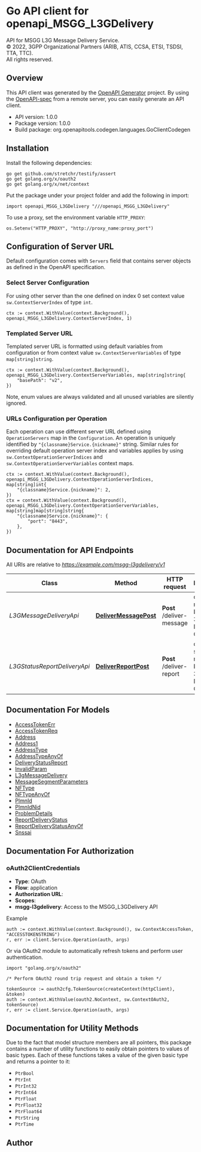 # Go API client for openapi_MSGG_L3GDelivery

API for MSGG L3G Message Delivery Service.  
© 2022, 3GPP Organizational Partners (ARIB, ATIS, CCSA, ETSI, TSDSI, TTA, TTC).  
All rights reserved.


## Overview
This API client was generated by the [OpenAPI Generator](https://openapi-generator.tech) project.  By using the [OpenAPI-spec](https://www.openapis.org/) from a remote server, you can easily generate an API client.

- API version: 1.0.0
- Package version: 1.0.0
- Build package: org.openapitools.codegen.languages.GoClientCodegen

## Installation

Install the following dependencies:

```shell
go get github.com/stretchr/testify/assert
go get golang.org/x/oauth2
go get golang.org/x/net/context
```

Put the package under your project folder and add the following in import:

```golang
import openapi_MSGG_L3GDelivery "///openapi_MSGG_L3GDelivery"
```

To use a proxy, set the environment variable `HTTP_PROXY`:

```golang
os.Setenv("HTTP_PROXY", "http://proxy_name:proxy_port")
```

## Configuration of Server URL

Default configuration comes with `Servers` field that contains server objects as defined in the OpenAPI specification.

### Select Server Configuration

For using other server than the one defined on index 0 set context value `sw.ContextServerIndex` of type `int`.

```golang
ctx := context.WithValue(context.Background(), openapi_MSGG_L3GDelivery.ContextServerIndex, 1)
```

### Templated Server URL

Templated server URL is formatted using default variables from configuration or from context value `sw.ContextServerVariables` of type `map[string]string`.

```golang
ctx := context.WithValue(context.Background(), openapi_MSGG_L3GDelivery.ContextServerVariables, map[string]string{
	"basePath": "v2",
})
```

Note, enum values are always validated and all unused variables are silently ignored.

### URLs Configuration per Operation

Each operation can use different server URL defined using `OperationServers` map in the `Configuration`.
An operation is uniquely identified by `"{classname}Service.{nickname}"` string.
Similar rules for overriding default operation server index and variables applies by using `sw.ContextOperationServerIndices` and `sw.ContextOperationServerVariables` context maps.

```golang
ctx := context.WithValue(context.Background(), openapi_MSGG_L3GDelivery.ContextOperationServerIndices, map[string]int{
	"{classname}Service.{nickname}": 2,
})
ctx = context.WithValue(context.Background(), openapi_MSGG_L3GDelivery.ContextOperationServerVariables, map[string]map[string]string{
	"{classname}Service.{nickname}": {
		"port": "8443",
	},
})
```

## Documentation for API Endpoints

All URIs are relative to *https://example.com/msgg-l3gdelivery/v1*

Class | Method | HTTP request | Description
------------ | ------------- | ------------- | -------------
*L3GMessageDeliveryApi* | [**DeliverMessagePost**](docs/L3GMessageDeliveryApi.md#delivermessagepost) | **Post** /deliver-message | deliver message to Legacy 3GPP Message Gateway
*L3GStatusReportDeliveryApi* | [**DeliverReportPost**](docs/L3GStatusReportDeliveryApi.md#deliverreportpost) | **Post** /deliver-report | deliver status report to Legacy 3GPP Message Gateway


## Documentation For Models

 - [AccessTokenErr](docs/AccessTokenErr.md)
 - [AccessTokenReq](docs/AccessTokenReq.md)
 - [Address](docs/Address.md)
 - [Address1](docs/Address1.md)
 - [AddressType](docs/AddressType.md)
 - [AddressTypeAnyOf](docs/AddressTypeAnyOf.md)
 - [DeliveryStatusReport](docs/DeliveryStatusReport.md)
 - [InvalidParam](docs/InvalidParam.md)
 - [L3gMessageDelivery](docs/L3gMessageDelivery.md)
 - [MessageSegmentParameters](docs/MessageSegmentParameters.md)
 - [NFType](docs/NFType.md)
 - [NFTypeAnyOf](docs/NFTypeAnyOf.md)
 - [PlmnId](docs/PlmnId.md)
 - [PlmnIdNid](docs/PlmnIdNid.md)
 - [ProblemDetails](docs/ProblemDetails.md)
 - [ReportDeliveryStatus](docs/ReportDeliveryStatus.md)
 - [ReportDeliveryStatusAnyOf](docs/ReportDeliveryStatusAnyOf.md)
 - [Snssai](docs/Snssai.md)


## Documentation For Authorization



### oAuth2ClientCredentials


- **Type**: OAuth
- **Flow**: application
- **Authorization URL**: 
- **Scopes**: 
 - **msgg-l3gdelivery**: Access to the MSGG_L3GDelivery API

Example

```golang
auth := context.WithValue(context.Background(), sw.ContextAccessToken, "ACCESSTOKENSTRING")
r, err := client.Service.Operation(auth, args)
```

Or via OAuth2 module to automatically refresh tokens and perform user authentication.

```golang
import "golang.org/x/oauth2"

/* Perform OAuth2 round trip request and obtain a token */

tokenSource := oauth2cfg.TokenSource(createContext(httpClient), &token)
auth := context.WithValue(oauth2.NoContext, sw.ContextOAuth2, tokenSource)
r, err := client.Service.Operation(auth, args)
```


## Documentation for Utility Methods

Due to the fact that model structure members are all pointers, this package contains
a number of utility functions to easily obtain pointers to values of basic types.
Each of these functions takes a value of the given basic type and returns a pointer to it:

* `PtrBool`
* `PtrInt`
* `PtrInt32`
* `PtrInt64`
* `PtrFloat`
* `PtrFloat32`
* `PtrFloat64`
* `PtrString`
* `PtrTime`

## Author



